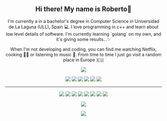 <h2 align="center"> Hi there! My name is Roberto👋</h2>
<p align="center">I'm currently a in a bachelor's degree in Computer Science in Universidad de La Laguna (ULL), Spain 💻. I love programming in c++ and learn about low level details of software. I'm currently learning `golang` on my own, and it's giving some results...✨ 
</p>

<p align="center">When I'm not developing and coding, you can find me watching Netflix, cooking 👨‍🍳 or listening to music 🎵. From time to time I just go visit a random place in Europe 🇪🇺 </p>

<!--- <p align="center"><a href="https://www.linkedin.com/in/robertgim/"><img src="https://img.shields.io/badge/linkedin-%230077B5.svg?&style=for-the-badge&logo=linkedin&logoColor=white" height=25></a> --->
</p>

<p align=center>
  <a href="https://github.com/Vorex075">
  </a>
  <a href="https://github.com/Vorex075?tab=repositories">
  </a>
</p>
<p align="center">
<a href="https://github.com/Robert075"><img src="https://img.shields.io/github/followers/Robert075?style=social"></a>
</p>
<p align="center">
<img src="https://img.shields.io/badge/Macine Learning-green"> <img src="https://img.shields.io/badge/Algorithms-blue"> <img src="https://img.shields.io/badge/Deep Learning-red"> <img src="https://img.shields.io/badge/Backend-magenta"> <img src="https://img.shields.io/badge/Natural Language Processing-yellow"> <img src="https://img.shields.io/badge/Reinforcement Learning-cactus"> 
</p>
<hr>
<p align="center">
<img src="https://img.shields.io/badge/SQL%20-%23FF6F00.svg?&style=for-the-badge&logo=SQLite&logoColor=white" /> <img src="https://img.shields.io/badge/Redis%20-%23D00000.svg?&style=for-the-badge&logo=Redis&logoColor=white"/> <img src="https://img.shields.io/badge/javascript%20-%23323330.svg?&style=for-the-badge&logo=javascript&logoColor=%23F7DF1E"/> <img src="https://img.shields.io/badge/typescript%20-%23E34F26.svg?&style=for-the-badge&logo=typescript&logoColor=white"/> <img src="https://img.shields.io/badge/Golang%20-%231572B6.svg?&style=for-the-badge&logo=go&logoColor=white"/> <img src="https://img.shields.io/badge/c++%20-%2300599C.svg?&style=for-the-badge&logo=c%2B%2B&ogoColor=white"/> <img src="https://img.shields.io/badge/git%20-%23F05033.svg?&style=for-the-badge&logo=git&logoColor=white"/> <img src="https://img.shields.io/badge/github%20-%23121011.svg?&style=for-the-badge&logo=github&logoColor=white"/>
</p>

<div align=center>
  <p>  
    <img align=center src="https://github-readme-stats.vercel.app/api?username=Vorex075&show_icons=true&theme=radical">
  </p>
  <p>
    <a href="https://github.com/anuraghazra/github-readme-stats">
      <img align="center" src="https://github-readme-stats.vercel.app/api/top-langs/?username=Vorex075&langs_count=6&layout=compact&theme=radical"/>
    </a>
  </p>
</div>
